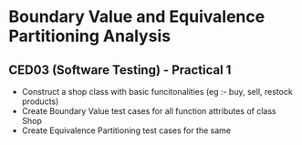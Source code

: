 # Boundary Value and Equivalence Partitioning Analysis 
## CED03 (Software Testing) - Practical 1

- Construct a shop class with basic funcitonalities (eg :- buy, sell, restock products)
- Create Boundary Value test cases for all function attributes of class Shop
- Create Equivalence Partitioning test cases for the same
